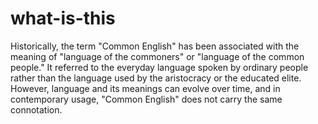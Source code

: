 # what-is-this
Historically, the term "Common English" has been associated with the meaning of "language of the commoners" or "language of the common people." It referred to the everyday language spoken by ordinary people rather than the language used by the aristocracy or the educated elite. However, language and its meanings can evolve over time, and in contemporary usage, "Common English" does not carry the same connotation.
